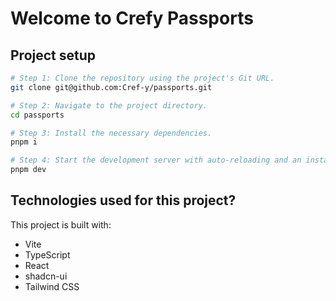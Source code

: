 
# Welcome to Crefy Passports

## Project setup

```sh
# Step 1: Clone the repository using the project's Git URL.
git clone git@github.com:Cref-y/passports.git

# Step 2: Navigate to the project directory.
cd passports

# Step 3: Install the necessary dependencies.
pnpm i

# Step 4: Start the development server with auto-reloading and an instant preview.
pnpm dev
```
##  Technologies  used for this project?

This project is built with:

- Vite
- TypeScript
- React
- shadcn-ui
- Tailwind CSS



